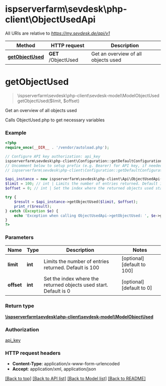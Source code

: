 # ispserverfarm\sevdesk\php-client\ObjectUsedApi

All URIs are relative to *https://my.sevdesk.de/api/v1*

Method | HTTP request | Description
------------- | ------------- | -------------
[**getObjectUsed**](ObjectUsedApi.md#getObjectUsed) | **GET** /ObjectUsed | Get an overview of all objects used


# **getObjectUsed**
> \ispserverfarm\sevdesk\php-client\sevdesk-model\ModelObjectUsed getObjectUsed($limit, $offset)

Get an overview of all objects used

Calls ObjectUsed.php to get necessary variables

### Example
```php
<?php
require_once(__DIR__ . '/vendor/autoload.php');

// Configure API key authorization: api_key
ispserverfarm\sevdesk\php-client\Configuration::getDefaultConfiguration()->setApiKey('token', 'YOUR_API_KEY');
// Uncomment below to setup prefix (e.g. Bearer) for API key, if needed
// ispserverfarm\sevdesk\php-client\Configuration::getDefaultConfiguration()->setApiKeyPrefix('token', 'Bearer');

$api_instance = new ispserverfarm\sevdesk\php-client\Api\ObjectUsedApi();
$limit = 100; // int | Limits the number of entries returned. Default is 100
$offset = 0; // int | Set the index where the returned objects used start. Default is 0

try {
    $result = $api_instance->getObjectUsed($limit, $offset);
    print_r($result);
} catch (Exception $e) {
    echo 'Exception when calling ObjectUsedApi->getObjectUsed: ', $e->getMessage(), PHP_EOL;
}
?>
```

### Parameters

Name | Type | Description  | Notes
------------- | ------------- | ------------- | -------------
 **limit** | **int**| Limits the number of entries returned. Default is 100 | [optional] [default to 100]
 **offset** | **int**| Set the index where the returned objects used start. Default is 0 | [optional] [default to 0]

### Return type

[**\ispserverfarm\sevdesk\php-client\sevdesk-model\ModelObjectUsed**](../Model/ModelObjectUsed.md)

### Authorization

[api_key](../../README.md#api_key)

### HTTP request headers

 - **Content-Type**: application/x-www-form-urlencoded
 - **Accept**: application/xml, application/json

[[Back to top]](#) [[Back to API list]](../../README.md#documentation-for-api-endpoints) [[Back to Model list]](../../README.md#documentation-for-models) [[Back to README]](../../README.md)

